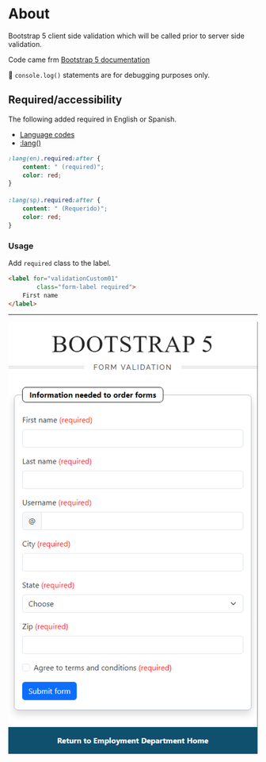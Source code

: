# About


Bootstrap 5 client side validation which will be called prior to server side validation.

Code came frm [Bootstrap 5 documentation](https://getbootstrap.com/docs/5.3/forms/validation/)



:small_orange_diamond: `console.log()` statements are for debugging purposes only.

## Required/accessibility

The following added required in English or Spanish.

- [Language codes](https://www.w3schools.com/tags/ref_language_codes.asp)
- [:lang()](https://developer.mozilla.org/en-US/docs/Web/CSS/:lang)

```css
:lang(en).required:after {
    content: " (required)";
    color: red;
}

:lang(sp).required:after {
    content: " (Requerido)";
    color: red;
}
```

### Usage

Add `required` class to the label.

```html
<label for="validationCustom01"
        class="form-label required">
    First name
</label>
```
---

![Figure1](assets/figure1.png)

